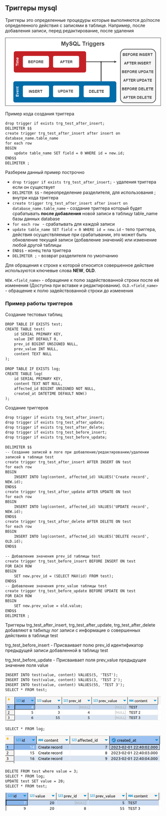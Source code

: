 ## Триггеры mysql
Триггеры это определенные процедуры которые выполняются до/после
определенного действия с записями в таблице.
Например, после добавления записи, перед редактирование, после удаления

![triggers-img.png](triggers-img.png)

Пример кода создания триггера
```mysql
drop trigger if exists trg_test_after_insert;
DELIMITER $$
create trigger trg_test_after_insert after insert on database_name.table_name  
for each row 
BEGIN 
	update table_name SET field = 0 WHERE id = new.id;
END$$
DELIMITER ;
```

Разберем данный пример построчно
- ``drop trigger if exists trg_test_after_insert;`` - удаления триггера если он существует
- ``DELIMITER $$`` - переопределение разделителя, для использования ; внутри кода триггера
- ``create trigger trg_test_after_insert after insert on database_name.table_name`` - создание триггера который будет срабатывать **после добавления** новой записи в таблицу table_name базы данных database
- ``for each row `` - срабатывать для каждой записи
- ``update table_name SET field = 0 WHERE id = new.id`` - тело триггера, действия осуществляемые при срабатывании, это может быть обновление текущей записи (добавление значений) или изменение любой другой таблицы
- ``END$$`` - конец тела триггера
- ``DELIMITER ;`` - возврат разделителя по умолчанию

Для обращения к строке к которой относится совершенное действие используются ключевые слова **NEW**, **OLD**.

``NEW.<field_name>`` - обращение к полю задействованной строки после её изменения (Доступна при вставке и редактировании).
``OLD.<field_name>`` - обращение к полю задействованной строки до изменения
### Пример работы триггеров
Создание тестовых таблиц
```mysql
DROP TABLE IF EXISTS test;
CREATE TABLE test(
	id SERIAL PRIMARY KEY,
	value INT DEFAULT 0,
	prev_id BIGINT UNSIGNED NULL,
	prev_value INT NULL,
	content TEXT NULL
);

DROP TABLE IF EXISTS log;
CREATE TABLE log(
	id SERIAL PRIMARY KEY,
	content TEXT NOT NULL,
	affected_id BIGINT UNSIGNED NOT NULL,
	created_at DATETIME DEFAULT NOW()
);
```
Создание триггеров
```mysql
drop trigger if exists trg_test_after_insert;
drop trigger if exists trg_test_after_update;
drop trigger if exists trg_test_after_delete;
drop trigger if exists trg_test_before_insert;
drop trigger if exists trg_test_before_update;

DELIMITER $$
-- Создание записей в логе при добавление/редактировании/удалении записей в таблице test
create trigger trg_test_after_insert AFTER INSERT ON test
for each row
BEGIN 
	INSERT INTO log(content, affected_id) VALUES('Create record', NEW.id);
END$$
create trigger trg_test_after_update AFTER UPDATE ON test
for each row
BEGIN 
	INSERT INTO log(content, affected_id) VALUES('UPDATE record', NEW.id);
END$$
create trigger trg_test_after_delete AFTER DELETE ON test
for each row
BEGIN 
	INSERT INTO log(content, affected_id) VALUES('DELETE record', OLD.id);
END$$

-- Добавление значения prev_id таблицы test
create trigger trg_test_before_insert BEFORE INSERT ON test
FOR EACH ROW 
BEGIN 
	SET new.prev_id = (SELECT MAX(id) FROM test);
END$$
-- Добавление значения prev_value таблицы test
create trigger trg_test_before_update BEFORE UPDATE ON test
FOR EACH ROW 
BEGIN 
	SET new.prev_value = old.value;
END$$
DELIMITER ;

```
Триггеры trg_test_after_insert, trg_test_after_update, trg_test_after_delete добавляют в табилцу лог записи с информацие о совершенных действиях в таблице test<br>

trg_test_before_insert - Присваивает полю prev_id идентификатор предыдущей записи добавленной в таблицу test 

trg_test_before_update - Присваивает поля prev_value предыдущее значение поля value

```mysql
INSERT INTO test(value, content) VALUES(5, 'TEST');
INSERT INTO test(value, content) VALUES(3, 'TEST 2');
INSERT INTO test(value, content) VALUES(55, 'TEST 3');
SELECT * FROM test;
```
![img.png](img.png)
```mysql
SELECT * FROM log;
```
![img_1.png](img_1.png)
```mysql
DELETE FROM test where value = 3;
SELECT * FROM log;
UPDATE test SET value = 20;
SELECT * FROM test;
```
![img_2.png](img_2.png)